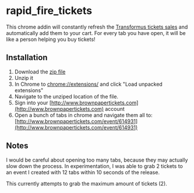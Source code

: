 # rapid_fire_tickets

This chrome addin will constantly refresh the [Transformus tickets sales](http://www.brownpapertickets.com/event/614931?date=1017125) and automatically add them to your cart.  For every tab you have open, it will be like a person helping you buy tickets!

## Installation

1. Download the [zip file](https://github.com/KevinColemanInc/rapid_fire_tickets/archive/master.zip)
2. Unzip it
3. In Chrome to [chrome://extensions/](chrome://extensions/) and click "Load unpacked extensions"
4. Navigate to the unziped location of the file.
5. Sign into your [http://www.brownpapertickets.com](http://www.brownpapertickets.com) account
5. Open a bunch of tabs in chrome and navigate them all to: [http://www.brownpapertickets.com/event/614931](http://www.brownpapertickets.com/event/614931)


## Notes

I would be careful about opening too many tabs, because they may actually slow down the process.  In experimentation, I was able to grab 2 tickets to an event I created with 12 tabs within 10 seconds of the release.

This currently attempts to grab the maximum amount of tickets (2).

